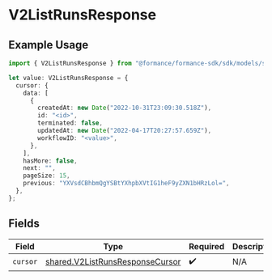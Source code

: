 # V2ListRunsResponse

## Example Usage

```typescript
import { V2ListRunsResponse } from "@formance/formance-sdk/sdk/models/shared";

let value: V2ListRunsResponse = {
  cursor: {
    data: [
      {
        createdAt: new Date("2022-10-31T23:09:30.518Z"),
        id: "<id>",
        terminated: false,
        updatedAt: new Date("2022-04-17T20:27:57.659Z"),
        workflowID: "<value>",
      },
    ],
    hasMore: false,
    next: "",
    pageSize: 15,
    previous: "YXVsdCBhbmQgYSBtYXhpbXVtIG1heF9yZXN1bHRzLol=",
  },
};
```

## Fields

| Field                                                                                     | Type                                                                                      | Required                                                                                  | Description                                                                               |
| ----------------------------------------------------------------------------------------- | ----------------------------------------------------------------------------------------- | ----------------------------------------------------------------------------------------- | ----------------------------------------------------------------------------------------- |
| `cursor`                                                                                  | [shared.V2ListRunsResponseCursor](../../../sdk/models/shared/v2listrunsresponsecursor.md) | :heavy_check_mark:                                                                        | N/A                                                                                       |